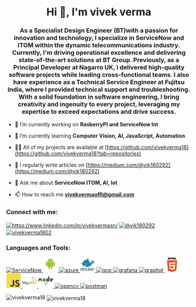 <h1 align="center">Hi 👋, I'm vivek verma</h1>
<h3 align="center">As a Specialist Design Engineer (BT)with a passion for innovation and technology, I specialize in ServiceNow and ITOM within the dynamic telecommunications industry. Currently, I'm driving operational excellence and delivering state-of-the-art solutions at BT Group. Previously, as a Principal Developer at Nagarro UK, I delivered high-quality software projects while leading cross-functional teams. I also have experience as a Technical Service Engineer at Fujitsu India, where I provided technical support and troubleshooting. With a solid foundation in software engineering, I bring creativity and ingenuity to every project, leveraging my expertise to exceed expectations and drive success.</h3>


- 🔭 I’m currently working on **RasberryPI and ServiceNow Int**

- 🌱 I’m currently learning **Computer Vision, AI, JavaScript, Automation**

- 👨‍💻 All of my projects are available at [https://github.com/vivekverma18](https://github.com/vivekverma18?tab=repositories)

- 📝 I regularly write articles on [https://medium.com/@vik180292](https://medium.com/@vik180292)

- 💬 Ask me about **ServiceNow ITOM, AI, Iot**

- 📫 How to reach me **vivekvermaoffl@gmail.com**

<h3 align="left">Connect with me:</h3>
<p align="left">
<a href="https://www.linkedin.com/in/vivekvermasn/" target="blank"><img align="center" src="https://raw.githubusercontent.com/rahuldkjain/github-profile-readme-generator/master/src/images/icons/Social/linked-in-alt.svg" alt="https://www.linkedin.com/in/vivekvermasn/" height="30" width="40" /></a>
<a href="https://medium.com/@vik180292" target="blank"><img align="center" src="https://raw.githubusercontent.com/rahuldkjain/github-profile-readme-generator/master/src/images/icons/Social/medium.svg" alt="@vik180292" height="30" width="40" /></a>
<a href="https://discord.gg/vivekverma1802" target="blank"><img align="center" src="https://raw.githubusercontent.com/rahuldkjain/github-profile-readme-generator/master/src/images/icons/Social/discord.svg" alt="vivekverma1802" height="30" width="40" /></a>
</p>

<h3 align="left">Languages and Tools:</h3>
<p align="left">
  <a href="https://www.servicenow.com/" target="_blank" rel="noreferrer"> <img src="https://www.vectorlogo.zone/logos/servicenow/servicenow-icon.svg" alt="ServiceNow" width="40" height="40"/> </a>
  <a href="https://developer.android.com" target="_blank" rel="noreferrer"> <img src="https://raw.githubusercontent.com/devicons/devicon/master/icons/android/android-original-wordmark.svg" alt="android" width="40" height="40"/> </a> <a href="https://azure.microsoft.com/en-in/" target="_blank" rel="noreferrer"> <img src="https://www.vectorlogo.zone/logos/microsoft_azure/microsoft_azure-icon.svg" alt="azure" width="40" height="40"/> </a> <a href="https://www.docker.com/" target="_blank" rel="noreferrer"> <img src="https://raw.githubusercontent.com/devicons/devicon/master/icons/docker/docker-original-wordmark.svg" alt="docker" width="40" height="40"/> </a> <a href="https://cloud.google.com" target="_blank" rel="noreferrer"> <img src="https://www.vectorlogo.zone/logos/google_cloud/google_cloud-icon.svg" alt="gcp" width="40" height="40"/> </a> <a href="https://grafana.com" target="_blank" rel="noreferrer"> <img src="https://www.vectorlogo.zone/logos/grafana/grafana-icon.svg" alt="grafana" width="40" height="40"/> </a> <a href="https://graphql.org" target="_blank" rel="noreferrer"> <img src="https://www.vectorlogo.zone/logos/graphql/graphql-icon.svg" alt="graphql" width="40" height="40"/> </a> <a href="https://www.w3.org/html/" target="_blank" rel="noreferrer"> <img src="https://raw.githubusercontent.com/devicons/devicon/master/icons/html5/html5-original-wordmark.svg" alt="html5" width="40" height="40"/> </a> <a href="https://developer.mozilla.org/en-US/docs/Web/JavaScript" target="_blank" rel="noreferrer"> <img src="https://raw.githubusercontent.com/devicons/devicon/master/icons/javascript/javascript-original.svg" alt="javascript" width="40" height="40"/> </a> <a href="https://www.mysql.com/" target="_blank" rel="noreferrer"> <img src="https://raw.githubusercontent.com/devicons/devicon/master/icons/mysql/mysql-original-wordmark.svg" alt="mysql" width="40" height="40"/> </a> <a href="https://nodejs.org" target="_blank" rel="noreferrer"> <img src="https://raw.githubusercontent.com/devicons/devicon/master/icons/nodejs/nodejs-original-wordmark.svg" alt="nodejs" width="40" height="40"/> </a> <a href="https://opencv.org/" target="_blank" rel="noreferrer"> <img src="https://www.vectorlogo.zone/logos/opencv/opencv-icon.svg" alt="opencv" width="40" height="40"/> </a> <a href="https://postman.com" target="_blank" rel="noreferrer"> <img src="https://www.vectorlogo.zone/logos/getpostman/getpostman-icon.svg" alt="postman" width="40" height="40"/> </a> </p>

<p><img align="left" src="https://github-readme-stats.vercel.app/api/top-langs?username=vivekverma18&show_icons=true&locale=en&layout=compact" alt="vivekverma18" /></p>

<p>&nbsp;<img align="center" src="https://github-readme-stats.vercel.app/api?username=vivekverma18&show_icons=true&locale=en" alt="vivekverma18" /></p>
